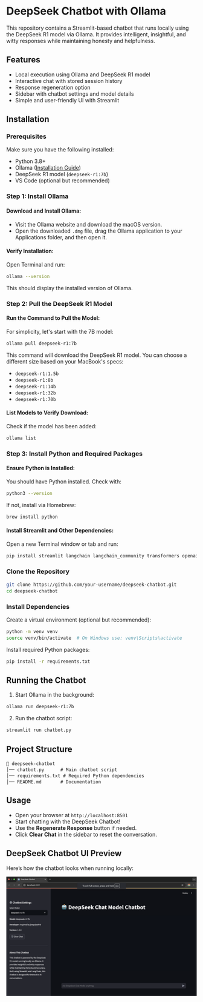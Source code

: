 # DeepSeek Chatbot with Ollama

This repository contains a Streamlit-based chatbot that runs locally using the DeepSeek R1 model via Ollama. It provides intelligent, insightful, and witty responses while maintaining honesty and helpfulness.

## Features
- Local execution using Ollama and DeepSeek R1 model
- Interactive chat with stored session history
- Response regeneration option
- Sidebar with chatbot settings and model details
- Simple and user-friendly UI with Streamlit

## Installation
### Prerequisites
Make sure you have the following installed:
- Python 3.8+
- Ollama ([Installation Guide](https://ollama.com))
- DeepSeek R1 model (`deepseek-r1:7b`)
- VS Code (optional but recommended)

### Step 1: Install Ollama
#### Download and Install Ollama:
- Visit the Ollama website and download the macOS version.
- Open the downloaded `.dmg` file, drag the Ollama application to your Applications folder, and then open it.

#### Verify Installation:
Open Terminal and run:
```bash
ollama --version
```
This should display the installed version of Ollama.

### Step 2: Pull the DeepSeek R1 Model
#### Run the Command to Pull the Model:
For simplicity, let's start with the 7B model:
```bash
ollama pull deepseek-r1:7b
```
This command will download the DeepSeek R1 model. You can choose a different size based on your MacBook's specs:
- `deepseek-r1:1.5b`
- `deepseek-r1:8b`
- `deepseek-r1:14b`
- `deepseek-r1:32b`
- `deepseek-r1:70b`

#### List Models to Verify Download:
Check if the model has been added:
```bash
ollama list
```

### Step 3: Install Python and Required Packages
#### Ensure Python is Installed:
You should have Python installed. Check with:
```bash
python3 --version
```
If not, install via Homebrew:
```bash
brew install python
```

#### Install Streamlit and Other Dependencies:
Open a new Terminal window or tab and run:
```bash
pip install streamlit langchain langchain_community transformers openai
```

### Clone the Repository
```sh
git clone https://github.com/your-username/deepseek-chatbot.git
cd deepseek-chatbot
```

### Install Dependencies
Create a virtual environment (optional but recommended):
```sh
python -m venv venv
source venv/bin/activate  # On Windows use: venv\Scripts\activate
```

Install required Python packages:
```sh
pip install -r requirements.txt
```

## Running the Chatbot
1. Start Ollama in the background:
```sh
ollama run deepseek-r1:7b
```

2. Run the chatbot script:
```sh
streamlit run chatbot.py
```

## Project Structure
```
📁 deepseek-chatbot
│── chatbot.py      # Main chatbot script
│── requirements.txt # Required Python dependencies
│── README.md       # Documentation
```

## Usage
- Open your browser at `http://localhost:8501`
- Start chatting with the DeepSeek Chatbot!
- Use the **Regenerate Response** button if needed.
- Click **Clear Chat** in the sidebar to reset the conversation.


## DeepSeek Chatbot UI Preview

Here’s how the chatbot looks when running locally:

![DeepSeek Chatbot UI](Chatbot.png)



